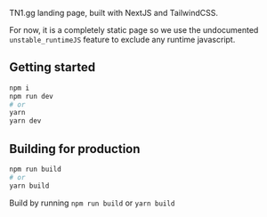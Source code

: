 TN1.gg landing page, built with NextJS and TailwindCSS.

For now, it is a completely static page so we use the undocumented `unstable_runtimeJS` feature to exclude any runtime javascript.

## Getting started

```bash
npm i
npm run dev
# or
yarn
yarn dev
```

## Building for production

```bash
npm run build
# or
yarn build
```

Build by running `npm run build` or `yarn build`
